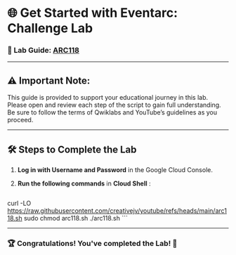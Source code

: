 # 🌐 Get Started with Eventarc: Challenge Lab

### 📖 Lab Guide: [ARC118](https://www.cloudskillsboost.google/course_templates/727/labs/461591)


---
## ⚠️ **Important Note:**
This guide is provided to support your educational journey in this lab. Please open and review each step of the script to gain full understanding. Be sure to follow the terms of Qwiklabs and YouTube’s guidelines as you proceed.

---

## 🛠️ Steps to Complete the Lab

1. **Log in with Username and Password** in the Google Cloud Console.

2. **Run the following commands** in **Cloud Shell** :

    ```bash
curl -LO https://raw.githubusercontent.com/creativejv/youtube/refs/heads/main/arc118.sh
sudo chmod arc118.sh
./arc118.sh
    ```

---

### 🏆 Congratulations! You've completed the Lab! 🎉

